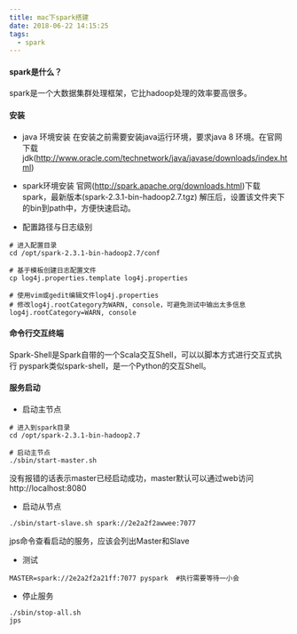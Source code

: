 ```yaml
---
title: mac下spark搭建
date: 2018-06-22 14:15:25
tags:
  - spark
---
```

#### spark是什么？
spark是一个大数据集群处理框架，它比hadoop处理的效率要高很多。

#### 安装
- java 环境安装
在安装之前需要安装java运行环境，要求java 8 环境。在官网下载jdk(http://www.oracle.com/technetwork/java/javase/downloads/index.html)

- spark环境安装
官网(http://spark.apache.org/downloads.html)下载spark，最新版本(spark-2.3.1-bin-hadoop2.7.tgz)
解压后，设置该文件夹下的bin到path中，方便快速启动。


- 配置路径与日志级别
```
# 进入配置目录
cd /opt/spark-2.3.1-bin-hadoop2.7/conf

# 基于模板创建日志配置文件
cp log4j.properties.template log4j.properties

# 使用vim或gedit编辑文件log4j.properties
# 修改log4j.rootCategory为WARN, console，可避免测试中输出太多信息
log4j.rootCategory=WARN, console
```

#### 命令行交互终端
Spark-Shell是Spark自带的一个Scala交互Shell，可以以脚本方式进行交互式执行
pyspark类似spark-shell，是一个Python的交互Shell。

#### 服务启动
- 启动主节点
```
# 进入到spark目录
cd /opt/spark-2.3.1-bin-hadoop2.7

# 启动主节点
./sbin/start-master.sh
```
没有报错的话表示master已经启动成功，master默认可以通过web访问http://localhost:8080

- 启动从节点
```
./sbin/start-slave.sh spark://2e2a2f2awwee:7077
```
jps命令查看启动的服务，应该会列出Master和Slave

- 测试
```
MASTER=spark://2e2a2f2a21ff:7077 pyspark  #执行需要等待一小会
```
- 停止服务
```
./sbin/stop-all.sh
jps
```
